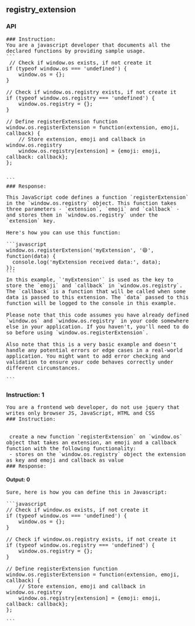 ## registry_extension
### API
<pre style='text-wrap: wrap'>### Instruction:
You are a javascript developer that documents all the declared functions by providing sample usage.
```
 // Check if window.os exists, if not create it
if (typeof window.os === 'undefined') {
    window.os = {};
}

// Check if window.os.registry exists, if not create it
if (typeof window.os.registry === 'undefined') {
    window.os.registry = {};
}

// Define registerExtension function
window.os.registerExtension = function(extension, emoji, callback) {
    // Store extension, emoji and callback in window.os.registry
    window.os.registry[extension] = {emoji: emoji, callback: callback};
};

 
```
### Response:
</pre>
<pre style='text-wrap: wrap'>This JavaScript code defines a function `registerExtension` in the `window.os.registry` object. This function takes three parameters - `extension`, `emoji` and `callback` - and stores them in `window.os.registry` under the `extension` key. 

Here's how you can use this function:

```javascript
window.os.registerExtension('myExtension', '😄', function(data) {
  console.log('myExtension received data:', data);
});
```
In this example, `'myExtension'` is used as the key to store the `emoji` and `callback` in `window.os.registry`. The `callback` is a function that will be called when some data is passed to this extension. The `data` passed to this function will be logged to the console in this example. 

Please note that this code assumes you have already defined `window.os` and `window.os.registry` in your code somewhere else in your application. If you haven't, you'll need to do so before using `window.os.registerExtension`. 

Also note that this is a very basic example and doesn't handle any potential errors or edge cases in a real-world application. You might want to add error checking and validation to ensure your code behaves correctly under different circumstances.

```</pre>
### Instruction: 1
<pre style='text-wrap: wrap'>You are a frontend web developer, do not use jquery that writes only browser JS, JavaScript, HTML and CSS
### Instruction:


 create a new function `registerExtension` on `window.os` object that takes an extension, an emoji and a callback function with the following functionality:
 - stores on the `window.os.registry` object the extension as key and emoji and callback as value 
### Response:
</pre>
#### Output: 0
<pre style='text-wrap: wrap'>Sure, here is how you can define this in Javascript:

```javascript
// Check if window.os exists, if not create it
if (typeof window.os === 'undefined') {
    window.os = {};
}

// Check if window.os.registry exists, if not create it
if (typeof window.os.registry === 'undefined') {
    window.os.registry = {};
}

// Define registerExtension function
window.os.registerExtension = function(extension, emoji, callback) {
    // Store extension, emoji and callback in window.os.registry
    window.os.registry[extension] = {emoji: emoji, callback: callback};
};

```</pre>
